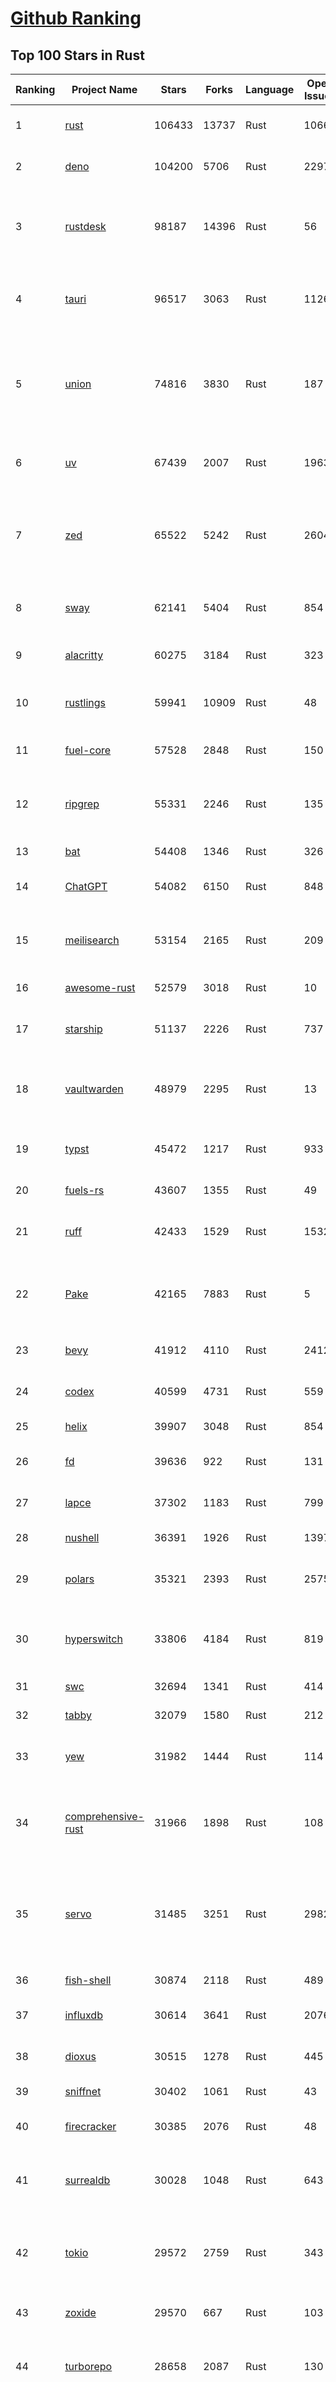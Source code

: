 [Github Ranking](../README.md)
==========

## Top 100 Stars in Rust

| Ranking | Project Name | Stars | Forks | Language | Open Issues | Description | Last Commit |
| ------- | ------------ | ----- | ----- | -------- | ----------- | ----------- | ----------- |
| 1 | [rust](https://github.com/rust-lang/rust) | 106433 | 13737 | Rust | 10664 | Empowering everyone to build reliable and efficient software. | 2025-09-14T02:21:50Z |
| 2 | [deno](https://github.com/denoland/deno) | 104200 | 5706 | Rust | 2297 | A modern runtime for JavaScript and TypeScript. | 2025-09-12T16:44:14Z |
| 3 | [rustdesk](https://github.com/rustdesk/rustdesk) | 98187 | 14396 | Rust | 56 | An open-source remote desktop application designed for self-hosting, as an alternative to TeamViewer. | 2025-09-12T07:59:39Z |
| 4 | [tauri](https://github.com/tauri-apps/tauri) | 96517 | 3063 | Rust | 1126 | Build smaller, faster, and more secure desktop and mobile applications with a web frontend. | 2025-09-12T06:56:12Z |
| 5 | [union](https://github.com/unionlabs/union) | 74816 | 3830 | Rust | 187 | The trust-minimized, zero-knowledge bridging protocol, designed for censorship resistance, extremely high security, and usage in decentralized finance. | 2025-09-13T22:34:44Z |
| 6 | [uv](https://github.com/astral-sh/uv) | 67439 | 2007 | Rust | 1963 | An extremely fast Python package and project manager, written in Rust. | 2025-09-14T01:58:51Z |
| 7 | [zed](https://github.com/zed-industries/zed) | 65522 | 5242 | Rust | 2604 | Code at the speed of thought – Zed is a high-performance, multiplayer code editor from the creators of Atom and Tree-sitter. | 2025-09-14T02:42:40Z |
| 8 | [sway](https://github.com/FuelLabs/sway) | 62141 | 5404 | Rust | 854 | 🌴 Empowering everyone to build reliable and efficient smart contracts. | 2025-09-12T05:53:59Z |
| 9 | [alacritty](https://github.com/alacritty/alacritty) | 60275 | 3184 | Rust | 323 | A cross-platform, OpenGL terminal emulator. | 2025-09-12T00:23:58Z |
| 10 | [rustlings](https://github.com/rust-lang/rustlings) | 59941 | 10909 | Rust | 48 | :crab: Small exercises to get you used to reading and writing Rust code! | 2025-08-21T22:05:36Z |
| 11 | [fuel-core](https://github.com/FuelLabs/fuel-core) | 57528 | 2848 | Rust | 150 | Rust full node implementation of the Fuel v2 protocol. | 2025-09-12T21:07:11Z |
| 12 | [ripgrep](https://github.com/BurntSushi/ripgrep) | 55331 | 2246 | Rust | 135 | ripgrep recursively searches directories for a regex pattern while respecting your gitignore | 2025-09-10T11:47:54Z |
| 13 | [bat](https://github.com/sharkdp/bat) | 54408 | 1346 | Rust | 326 | A cat(1) clone with wings. | 2025-09-04T06:38:23Z |
| 14 | [ChatGPT](https://github.com/lencx/ChatGPT) | 54082 | 6150 | Rust | 848 | 🔮 ChatGPT Desktop Application (Mac, Windows and Linux) | 2024-08-29T17:58:11Z |
| 15 | [meilisearch](https://github.com/meilisearch/meilisearch) | 53154 | 2165 | Rust | 209 | A lightning-fast search engine API bringing AI-powered hybrid search to your sites and applications. | 2025-09-11T15:04:35Z |
| 16 | [awesome-rust](https://github.com/rust-unofficial/awesome-rust) | 52579 | 3018 | Rust | 10 | A curated list of Rust code and resources. | 2025-09-13T15:58:48Z |
| 17 | [starship](https://github.com/starship/starship) | 51137 | 2226 | Rust | 737 | ☄🌌️  The minimal, blazing-fast, and infinitely customizable prompt for any shell! | 2025-09-14T01:27:52Z |
| 18 | [vaultwarden](https://github.com/dani-garcia/vaultwarden) | 48979 | 2295 | Rust | 13 | Unofficial Bitwarden compatible server written in Rust, formerly known as bitwarden_rs | 2025-08-29T11:14:40Z |
| 19 | [typst](https://github.com/typst/typst) | 45472 | 1217 | Rust | 933 | A new markup-based typesetting system that is powerful and easy to learn. | 2025-09-13T21:57:36Z |
| 20 | [fuels-rs](https://github.com/FuelLabs/fuels-rs) | 43607 | 1355 | Rust | 49 | Fuel Network Rust SDK | 2025-09-12T18:49:19Z |
| 21 | [ruff](https://github.com/astral-sh/ruff) | 42433 | 1529 | Rust | 1532 | An extremely fast Python linter and code formatter, written in Rust. | 2025-09-13T01:46:28Z |
| 22 | [Pake](https://github.com/tw93/Pake) | 42165 | 7883 | Rust | 5 | 🤱🏻 Turn any webpage into a desktop app with one command. 🤱🏻 一键打包网页生成轻量桌面应用。 | 2025-09-07T09:54:24Z |
| 23 | [bevy](https://github.com/bevyengine/bevy) | 41912 | 4110 | Rust | 2412 | A refreshingly simple data-driven game engine built in Rust | 2025-09-13T21:55:28Z |
| 24 | [codex](https://github.com/openai/codex) | 40599 | 4731 | Rust | 559 | Lightweight coding agent that runs in your terminal | 2025-09-14T03:56:23Z |
| 25 | [helix](https://github.com/helix-editor/helix) | 39907 | 3048 | Rust | 854 | A post-modern modal text editor. | 2025-09-14T00:13:21Z |
| 26 | [fd](https://github.com/sharkdp/fd) | 39636 | 922 | Rust | 131 | A simple, fast and user-friendly alternative to 'find' | 2025-09-06T01:22:08Z |
| 27 | [lapce](https://github.com/lapce/lapce) | 37302 | 1183 | Rust | 799 | Lightning-fast and Powerful Code Editor written in Rust | 2025-09-12T00:59:00Z |
| 28 | [nushell](https://github.com/nushell/nushell) | 36391 | 1926 | Rust | 1397 | A new type of shell | 2025-09-14T01:20:19Z |
| 29 | [polars](https://github.com/pola-rs/polars) | 35321 | 2393 | Rust | 2575 | Extremely fast Query Engine for DataFrames, written in Rust | 2025-09-13T11:57:55Z |
| 30 | [hyperswitch](https://github.com/juspay/hyperswitch) | 33806 | 4184 | Rust | 819 | An open source payments switch written in Rust to make payments fast, reliable and affordable | 2025-09-13T08:34:57Z |
| 31 | [swc](https://github.com/swc-project/swc) | 32694 | 1341 | Rust | 414 | Rust-based platform for the Web | 2025-09-13T13:20:40Z |
| 32 | [tabby](https://github.com/TabbyML/tabby) | 32079 | 1580 | Rust | 212 | Self-hosted AI coding assistant | 2025-08-26T20:03:41Z |
| 33 | [yew](https://github.com/yewstack/yew) | 31982 | 1444 | Rust | 114 | Rust / Wasm framework for creating reliable and efficient web applications | 2025-09-12T03:07:32Z |
| 34 | [comprehensive-rust](https://github.com/google/comprehensive-rust) | 31966 | 1898 | Rust | 108 | This is the Rust course used by the Android team at Google. It provides you the material to quickly teach Rust. | 2025-09-11T09:36:47Z |
| 35 | [servo](https://github.com/servo/servo) | 31485 | 3251 | Rust | 2982 | Servo aims to empower developers with a lightweight, high-performance alternative for embedding web technologies in applications. | 2025-09-14T02:45:33Z |
| 36 | [fish-shell](https://github.com/fish-shell/fish-shell) | 30874 | 2118 | Rust | 489 | The user-friendly command line shell. | 2025-09-13T13:15:03Z |
| 37 | [influxdb](https://github.com/influxdata/influxdb) | 30614 | 3641 | Rust | 2076 | Scalable datastore for metrics, events, and real-time analytics | 2025-09-13T01:11:06Z |
| 38 | [dioxus](https://github.com/DioxusLabs/dioxus) | 30515 | 1278 | Rust | 445 | Fullstack app framework for web, desktop, and mobile. | 2025-09-14T02:58:00Z |
| 39 | [sniffnet](https://github.com/GyulyVGC/sniffnet) | 30402 | 1061 | Rust | 43 | Comfortably monitor your Internet traffic 🕵️‍♂️ | 2025-09-13T08:41:34Z |
| 40 | [firecracker](https://github.com/firecracker-microvm/firecracker) | 30385 | 2076 | Rust | 48 | Secure and fast microVMs for serverless computing. | 2025-09-12T14:26:09Z |
| 41 | [surrealdb](https://github.com/surrealdb/surrealdb) | 30028 | 1048 | Rust | 643 | A scalable, distributed, collaborative, document-graph database, for the realtime web | 2025-09-14T01:06:19Z |
| 42 | [tokio](https://github.com/tokio-rs/tokio) | 29572 | 2759 | Rust | 343 | A runtime for writing reliable asynchronous applications with Rust. Provides I/O, networking, scheduling, timers, ... | 2025-09-11T10:02:34Z |
| 43 | [zoxide](https://github.com/ajeetdsouza/zoxide) | 29570 | 667 | Rust | 103 | A smarter cd command. Supports all major shells. | 2025-08-22T20:57:21Z |
| 44 | [turborepo](https://github.com/vercel/turborepo) | 28658 | 2087 | Rust | 130 | Build system optimized for JavaScript and TypeScript, written in Rust | 2025-09-12T14:44:34Z |
| 45 | [rust-course](https://github.com/sunface/rust-course) | 28625 | 2467 | Rust | 62 | “连续八年成为全世界最受喜爱的语言，无 GC 也无需手动内存管理、极高的性能和安全性、过程/OO/函数式编程、优秀的包管理、JS 未来基石" — 工作之余的第二语言来试试 Rust 吧。本书拥有全面且深入的讲解、生动贴切的示例、德芙般丝滑的内容，这可能是目前最用心的 Rust 中文学习教程 / Book  | 2025-08-26T01:08:34Z |
| 46 | [linera-protocol](https://github.com/linera-io/linera-protocol) | 28381 | 1900 | Rust | 463 | Main repository for the Linera protocol | 2025-09-13T22:18:17Z |
| 47 | [yazi](https://github.com/sxyazi/yazi) | 28217 | 606 | Rust | 43 | 💥 Blazing fast terminal file manager written in Rust, based on async I/O. | 2025-09-13T19:03:48Z |
| 48 | [just](https://github.com/casey/just) | 27629 | 579 | Rust | 300 | 🤖 Just a command runner | 2025-09-08T19:49:59Z |
| 49 | [iced](https://github.com/iced-rs/iced) | 27577 | 1362 | Rust | 316 | A cross-platform GUI library for Rust, inspired by Elm | 2025-09-12T20:53:41Z |
| 50 | [delta](https://github.com/dandavison/delta) | 27520 | 437 | Rust | 272 | A syntax-highlighting pager for git, diff, grep, and blame output | 2025-08-03T15:43:25Z |
| 51 | [egui](https://github.com/emilk/egui) | 26470 | 1840 | Rust | 827 | egui: an easy-to-use immediate mode GUI in Rust that runs on both web and native | 2025-09-12T06:26:27Z |
| 52 | [zellij](https://github.com/zellij-org/zellij) | 26315 | 809 | Rust | 1194 | A terminal workspace with batteries included | 2025-08-28T15:48:35Z |
| 53 | [czkawka](https://github.com/qarmin/czkawka) | 26156 | 826 | Rust | 464 | Multi functional app to find duplicates, empty folders, similar images etc. | 2025-09-08T18:30:37Z |
| 54 | [hyperfine](https://github.com/sharkdp/hyperfine) | 26138 | 418 | Rust | 42 | A command-line benchmarking tool | 2025-09-04T14:12:20Z |
| 55 | [qdrant](https://github.com/qdrant/qdrant) | 25915 | 1811 | Rust | 352 | Qdrant - High-performance, massive-scale Vector Database and Vector Search Engine for the next generation of AI. Also available in the cloud https://cloud.qdrant.io/ | 2025-09-12T16:40:11Z |
| 56 | [atuin](https://github.com/atuinsh/atuin) | 25780 | 698 | Rust | 357 | ✨ Magical shell history | 2025-09-13T02:30:16Z |
| 57 | [Rocket](https://github.com/rwf2/Rocket) | 25380 | 1612 | Rust | 54 | A web framework for Rust. | 2025-08-31T17:17:07Z |
| 58 | [pingora](https://github.com/cloudflare/pingora) | 25034 | 1466 | Rust | 145 | A library for building fast, reliable and evolvable network services. | 2025-08-29T23:18:36Z |
| 59 | [Rust](https://github.com/TheAlgorithms/Rust) | 24642 | 2447 | Rust | 2 |  All Algorithms implemented in Rust  | 2025-09-10T19:01:14Z |
| 60 | [exa](https://github.com/ogham/exa) | 24139 | 662 | Rust | 196 | A modern replacement for ‘ls’. | 2024-09-24T15:18:09Z |
| 61 | [anki](https://github.com/ankitects/anki) | 23666 | 2485 | Rust | 243 | Anki is a smart spaced repetition flashcard program | 2025-09-10T01:59:12Z |
| 62 | [tools](https://github.com/rome/tools) | 23584 | 651 | Rust | 86 | Unified developer tools for JavaScript, TypeScript, and the web | 2023-09-04T08:42:49Z |
| 63 | [actix-web](https://github.com/actix/actix-web) | 23560 | 1783 | Rust | 188 | Actix Web is a powerful, pragmatic, and extremely fast web framework for Rust. | 2025-09-09T13:15:37Z |
| 64 | [chroma](https://github.com/chroma-core/chroma) | 23284 | 1825 | Rust | 235 | Open-source search and retrieval database for AI applications. | 2025-09-14T00:14:19Z |
| 65 | [axum](https://github.com/tokio-rs/axum) | 23083 | 1240 | Rust | 51 | Ergonomic and modular web framework built with Tokio, Tower, and Hyper | 2025-09-14T01:32:43Z |
| 66 | [difftastic](https://github.com/Wilfred/difftastic) | 22928 | 396 | Rust | 221 | a structural diff that understands syntax 🟥🟩 | 2025-08-29T22:03:37Z |
| 67 | [fnm](https://github.com/Schniz/fnm) | 22126 | 578 | Rust | 281 | 🚀 Fast and simple Node.js version manager, built in Rust | 2025-09-14T02:58:11Z |
| 68 | [tree-sitter](https://github.com/tree-sitter/tree-sitter) | 22000 | 2052 | Rust | 112 | An incremental parsing system for programming tools | 2025-09-14T02:29:47Z |
| 69 | [wezterm](https://github.com/wezterm/wezterm) | 21836 | 995 | Rust | 1276 | A GPU-accelerated cross-platform terminal emulator and multiplexer written by @wez and implemented in Rust | 2025-09-09T14:05:13Z |
| 70 | [coreutils](https://github.com/uutils/coreutils) | 21466 | 1552 | Rust | 349 | Cross-platform Rust rewrite of the GNU coreutils | 2025-09-14T01:40:52Z |
| 71 | [Graphite](https://github.com/GraphiteEditor/Graphite) | 21106 | 891 | Rust | 297 | An open source graphics editor for 2025: comprehensive 2D content creation tool suite for graphic design, digital art, and interactive real-time motion graphics — featuring node-based procedural editing | 2025-09-13T22:26:47Z |
| 72 | [biome](https://github.com/biomejs/biome) | 21013 | 692 | Rust | 276 | A toolchain for web projects, aimed to provide functionalities to maintain them. Biome offers formatter and linter, usable via CLI and LSP. | 2025-09-13T16:26:40Z |
| 73 | [sonic](https://github.com/valeriansaliou/sonic) | 20970 | 605 | Rust | 64 | 🦔 Fast, lightweight & schema-less search backend. An alternative to Elasticsearch that runs on a few MBs of RAM. | 2025-01-06T21:19:17Z |
| 74 | [gitui](https://github.com/gitui-org/gitui) | 20513 | 646 | Rust | 204 | Blazing 💥 fast terminal-ui for git written in rust 🦀 | 2025-09-09T02:07:29Z |
| 75 | [RustPython](https://github.com/RustPython/RustPython) | 20513 | 1343 | Rust | 329 | A Python Interpreter written in Rust | 2025-09-13T12:25:48Z |
| 76 | [slint](https://github.com/slint-ui/slint) | 20350 | 740 | Rust | 724 | Slint is an open-source declarative GUI toolkit to build native user interfaces for Rust, C++, JavaScript, or Python apps. | 2025-09-12T16:59:41Z |
| 77 | [mdBook](https://github.com/rust-lang/mdBook) | 20297 | 1766 | Rust | 524 | Create book from markdown files. Like Gitbook but implemented in Rust | 2025-09-12T14:03:58Z |
| 78 | [vector](https://github.com/vectordotdev/vector) | 20292 | 1854 | Rust | 1966 | A high-performance observability data pipeline. | 2025-09-12T20:19:02Z |
| 79 | [gleam](https://github.com/gleam-lang/gleam) | 20255 | 865 | Rust | 176 | ⭐️ A friendly language for building type-safe, scalable systems! | 2025-09-13T12:13:40Z |
| 80 | [jj](https://github.com/jj-vcs/jj) | 20228 | 713 | Rust | 584 | A Git-compatible VCS that is both simple and powerful | 2025-09-14T03:55:25Z |
| 81 | [wasmer](https://github.com/wasmerio/wasmer) | 20017 | 911 | Rust | 226 | 🚀 Fast, secure, lightweight containers based on WebAssembly | 2025-09-12T20:56:04Z |
| 82 | [xi-editor](https://github.com/xi-editor/xi-editor) | 19837 | 704 | Rust | 135 | A modern editor with a backend written in Rust. | 2024-03-19T00:11:37Z |
| 83 | [neon](https://github.com/neondatabase/neon) | 19699 | 772 | Rust | 285 | Neon: Serverless Postgres. We separated storage and compute to offer autoscaling, code-like database branching, and scale to zero. | 2025-09-02T17:56:34Z |
| 84 | [goose](https://github.com/block/goose) | 19531 | 1704 | Rust | 306 | an open source, extensible AI agent that goes beyond code suggestions - install, execute, edit, and test with any LLM | 2025-09-13T07:16:21Z |
| 85 | [mise](https://github.com/jdx/mise) | 19240 | 630 | Rust | 26 | dev tools, env vars, task runner | 2025-09-14T02:07:37Z |
| 86 | [leptos](https://github.com/leptos-rs/leptos) | 19087 | 789 | Rust | 93 | Build fast web applications with Rust. | 2025-09-12T22:51:50Z |
| 87 | [Bend](https://github.com/HigherOrderCO/Bend) | 19002 | 467 | Rust | 96 | A massively parallel, high-level programming language | 2025-06-03T17:36:56Z |
| 88 | [cube](https://github.com/cube-js/cube) | 18879 | 1890 | Rust | 627 | 📊 Cube’s universal semantic layer platform is the next evolution of OLAP technology for AI, BI, spreadsheets, and embedded analytics | 2025-09-13T12:45:51Z |
| 89 | [relay](https://github.com/facebook/relay) | 18853 | 1865 | Rust | 601 | Relay is a JavaScript framework for building data-driven React applications. | 2025-09-13T21:09:15Z |
| 90 | [fhevm](https://github.com/zama-ai/fhevm) | 18699 | 781 | Rust | 5 | FHEVM, a full-stack framework for integrating Fully Homomorphic Encryption (FHE) with blockchain applications | 2025-09-12T17:10:55Z |
| 91 | [spotify-tui](https://github.com/Rigellute/spotify-tui) | 18519 | 560 | Rust | 273 | Spotify for the terminal written in Rust 🚀 | 2024-04-04T15:03:12Z |
| 92 | [candle](https://github.com/huggingface/candle) | 18081 | 1215 | Rust | 442 | Minimalist ML framework for Rust | 2025-09-12T20:10:20Z |
| 93 | [RustScan](https://github.com/bee-san/RustScan) | 18007 | 1192 | Rust | 30 | 🤖 The Modern Port Scanner 🤖 | 2025-09-04T13:00:05Z |
| 94 | [universal-android-debloater](https://github.com/0x192/universal-android-debloater) | 17817 | 918 | Rust | 467 | Cross-platform GUI written in Rust using ADB to debloat non-rooted android devices. Improve your privacy, the security and battery life of your device. | 2024-08-02T16:16:12Z |
| 95 | [hurl](https://github.com/Orange-OpenSource/hurl) | 17660 | 688 | Rust | 196 | Hurl, run and test HTTP requests with plain text. | 2025-09-14T03:14:56Z |
| 96 | [SpacetimeDB](https://github.com/clockworklabs/SpacetimeDB) | 17428 | 597 | Rust | 483 | Multiplayer at the speed of light | 2025-09-12T22:23:41Z |
| 97 | [eza](https://github.com/eza-community/eza) | 17283 | 319 | Rust | 216 | A modern alternative to ls | 2025-09-13T10:52:27Z |
| 98 | [ruffle](https://github.com/ruffle-rs/ruffle) | 17183 | 915 | Rust | 5230 | A Flash Player emulator written in Rust | 2025-09-14T00:05:42Z |
| 99 | [wasmtime](https://github.com/bytecodealliance/wasmtime) | 16869 | 1504 | Rust | 736 | A lightweight WebAssembly runtime that is fast, secure, and standards-compliant | 2025-09-13T00:06:01Z |
| 100 | [diem](https://github.com/diem/diem) | 16695 | 2579 | Rust | 357 | Diem’s mission is to build a trusted and innovative financial network that empowers people and businesses around the world. | 2025-09-09T05:01:18Z |

